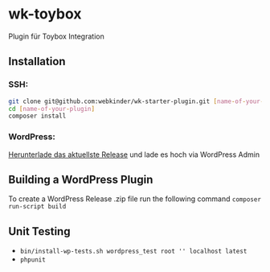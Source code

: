 # wk-toybox
Plugin für Toybox Integration

## Installation
### SSH:
```` bash
git clone git@github.com:webkinder/wk-starter-plugin.git [name-of-your-plugin]
cd [name-of-your-plugin]
composer install
````
### WordPress:
[Herunterlade das aktuellste Release](https://github.com/webkinder/wk-toybox/releases/download/0.1.0/wk-toybox.zip) und lade es hoch via WordPress Admin

## Building a WordPress Plugin
To create a WordPress Release .zip file run the following command
`composer run-script build`

## Unit Testing
- `bin/install-wp-tests.sh wordpress_test root '' localhost latest`
- `phpunit`


